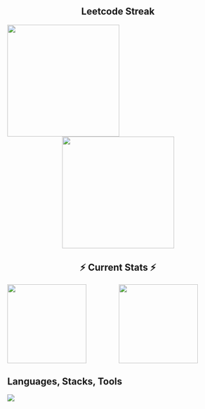 <!--
**amritendunath/amritendunath** is a ✨ _special_ ✨ repository because its `README.md` (this file) appears on your GitHub profile.

Here are some ideas to get you started:

- 🔭 I’m currently working on Chegg Inc.
- 🌱 I’m currently learning Software Development Life Cycle
- 👯 I’m looking to collaborate on Github, LinkedIn
- 🤔 I’m looking for help with ...
- 💬 Ask me about ...
- 📫 How to reach me: ...
- 😄 Pronouns: ...
- ⚡ Fun fact: ...
-->

<div align="center">
<!--   <h2> Leetcode Streak / Codeforces </h2> -->
  <h2> Leetcode Streak </h2>
</div>
<div align="center">
  <a>
    <img height=255 align="left" src="https://leetcard.jacoblin.cool/amritendunath?ext=heatmap"/>
  </a>
  <a>
    <img height=255 align="center" src="https://codeforces-readme-stats.vercel.app/api/card?username=amritendunath&theme=transparent"/>
  </a>
</div>


<div align="center">
  <h2> ⚡ Current Stats ⚡ </h2>
</div>

<div align="center">
  <a href="https://github.com/amritendunath/github-readme-stats">
    <img height="180" align="left" src="https://github-readme-stats.vercel.app/api?username=amritendunath&show_icons=true&theme=transparent"/>
  </a>
  <a href="https://github.com/amritendunath/github-readme-stats">
    <img height=180 align="center" src="https://github-readme-stats.vercel.app/api/top-langs?username=amritendunath&layout=compact&langs_count=8&card_width=320&theme=transparent" />
  </a>
</div>

<div align="center">
  <h2> </h2>
  <a>
<!--     <img align="center" src="https://streak-stats.demolab.com/?user=amritendunath&currStreakNum=2FD3EB&fire=pink&sideLabels=F00&date_format=[Y.]n.j&theme=transparent"/> -->
  </a>
</div>


<div>
  <a>
    <h2>Languages, Stacks, Tools</h2>
<!--      <img src="https://img.shields.io/badge/Amazon%20DynamoDB-4053D6?style=for-the-badge&logo=Amazon%20DynamoDB&logoColor=white"/> -->
     <img src="https://skillicons.dev/icons?i=html,css,tailwind,bootstrap,js,react,redux,nodejs,expressjs,java,spring,python,django,c,cpp,raspberrypi,mysql,postgresql,mongodb,dynamodb,git,github,aws,postman,vscode,sublime,docker,kubernetes,linux,jenkins,npm,notion,stackoverflow,discord,kafka,firebase,figma"/>
  </a>
</div>

